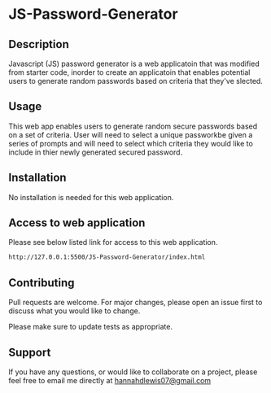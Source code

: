 # JS-Password-Generator

## Description

Javascript (JS) password generator is a web applicatoin that was modified from starter code, inorder to create an applicatoin that enables potential users to generate random passwords based on criteria that they've slected.

## Usage

This web app enables users to generate random secure passwords based on a set of criteria. User will need to select a unique passworkbe given a series of prompts and will need to select which criteria they would like to include in thier newly generated secured password.


## Installation

No installation is needed for this web application. 

## Access to web application

Please see below listed link for access to this web application.

```bash
http://127.0.0.1:5500/JS-Password-Generator/index.html
```

## Contributing

Pull requests are welcome. For major changes, please open an issue first to discuss what you would like to change.

Please make sure to update tests as appropriate.

## Support

If you have any questions, or would like to collaborate on a project, please feel free to email me directly at hannahdlewis07@gmail.com

